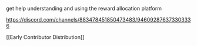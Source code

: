 get help understanding and using the reward allocation platform

https://discord.com/channels/883478451850473483/946092876373303336

[[Early Contributor Distribution]]